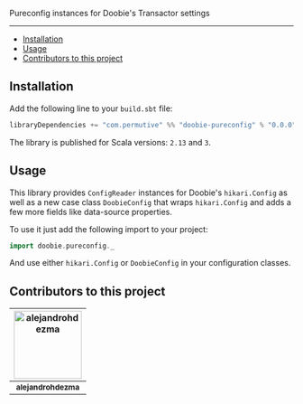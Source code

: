 Pureconfig instances for Doobie's Transactor settings

---

- [Installation](#installation)
- [Usage](#usage)
- [Contributors to this project](#contributors-to-this-project)

## Installation

Add the following line to your `build.sbt` file:

```sbt
libraryDependencies += "com.permutive" %% "doobie-pureconfig" % "0.0.0"
```

The library is published for Scala versions: `2.13` and `3`.

## Usage

This library provides `ConfigReader` instances for Doobie's `hikari.Config` as well as a new case class `DoobieConfig` that wraps `hikari.Config` and adds a few more fields like data-source properties.

To use it just add the following import to your project:

```scala
import doobie.pureconfig._
```

And use either `hikari.Config` or `DoobieConfig` in your configuration classes.

## Contributors to this project

| <a href="https://github.com/alejandrohdezma"><img alt="alejandrohdezma" src="https://avatars.githubusercontent.com/u/9027541?v=4&s=120" width="120px" /></a> |
| :--: |
| <a href="https://github.com/alejandrohdezma"><sub><b>alejandrohdezma</b></sub></a> |

[doobie]: https://typelevel.org/doobie/index.html
[pureconfig]: https://pureconfig.github.io